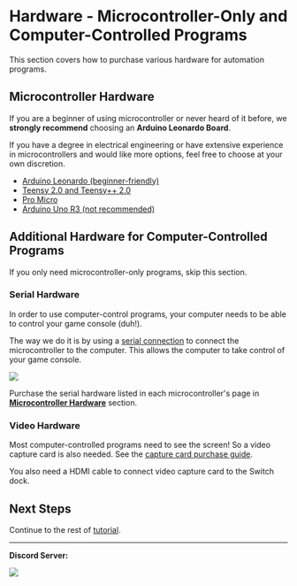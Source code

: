 # Hardware - Microcontroller-Only and Computer-Controlled Programs

This section covers how to purchase various hardware for automation programs.

## Microcontroller Hardware

If you are a beginner of using microcontroller or never heard of it before,
we **strongly recommend** choosing an **Arduino Leonardo Board**.

If you have a degree in electrical engineering or have extensive experience in microcontrollers and would like more options, feel free to choose at your own discretion.

- [Arduino Leonardo (beginner-friendly)](../Hardware/ArduinoLeonardo.md)
- [Teensy 2.0 and Teensy++ 2.0](../Hardware/Teensy2.md)
- [Pro Micro](../Hardware/ProMicro.md)
- [Arduino Uno R3  (not recommended)](../Hardware/ArduinoUnoR3.md)

## Additional Hardware for Computer-Controlled Programs

If you only need microcontroller-only programs, skip this section.

### Serial Hardware

In order to use computer-control programs, your computer needs to be able to control your game console (duh!).

The way we do it is by using a [serial connection](https://en.wikipedia.org/wiki/Serial_port) to connect the microcontroller to the computer. This allows the computer to take control of your game console.

<img src="https://raw.githubusercontent.com/PokemonAutomation/ComputerControl/master/Wiki/Hardware/images/serial-setup.jpg">

Purchase the serial hardware listed in each microcontroller's page in [**Microcontroller Hardware**](#microcontroller-hardware) section.

### Video Hardware

Most computer-controlled programs need to see the screen! So a video capture card is also needed. See the [capture card purchase guide](https://github.com/PokemonAutomation/ComputerControl/blob/master/Wiki/Hardware/VideoHardware.md).

You also need a HDMI cable to connect video capture card to the Switch dock.

## Next Steps

Continue to the rest of [tutorial](../Tutorial/Tutorial.md).

<hr>

**Discord Server:** 

[<img src="https://canary.discordapp.com/api/guilds/695809740428673034/widget.png?style=banner2">](https://discord.gg/cQ4gWxN)










